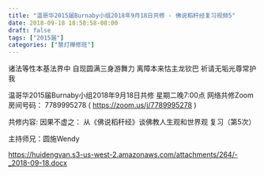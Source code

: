 ```yaml
---
title: "温哥华2015届Burnaby小组2018年9月18日共修 - 佛说稻秆经复习视频5"
date: 2018-09-18 18:58:58-08:00
draft: false
tags: ["2015届"]
categories: ["慧灯禅修班"]
---
```

诸法等性本基法界中 自现圆满三身游舞力
离障本来怙主龙钦巴 祈请无垢光尊常护我

温哥华2015届Burnaby小组2018年9月18日共修
星期二晚7:00点
网络共修Zoom房间号码： 7789995278 ( https://zoom.us/j/7789995278 )

共修内容:
因果不虚之：
从《佛说稻秆经》谈佛教人生观和世界观 复习（第5次）

主持师兄：圆施Wendy


https://huidengvan.s3-us-west-2.amazonaws.com/attachments/264/-_2018-09-18.docx

